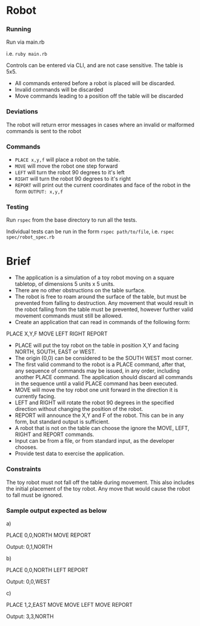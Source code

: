 # Robot
###  Running
  Run via main.rb
  
  i.e. `ruby main.rb`

  Controls can be entered via CLI, and are not case sensitive. The table is 5x5.
  
  - All commands entered before a robot is placed will be discarded. 
  - Invalid commands will be discarded
  - Move commands leading to a position off the table will be discarded

### Deviations

The robot will return error messages in cases where an invalid or malformed commands is sent to the robot

### Commands
- `PLACE x,y,f` will place a robot on the table. 
- `MOVE` will move the robot one step forward 
- `LEFT` will turn the robot 90 degrees to it's left
- `RIGHT` will turn the robot 90 degrees to it's right
- `REPORT` will print out the current coordinates and face of the robot in the form `OUTPUT: x,y,f`

### Testing
Run `rspec` from the base directory to run all the tests. 

Individual tests can be run in the form `rspec path/to/file`, i.e. `rspec spec/robot_spec.rb`


# Brief
- The application is a simulation of a toy robot moving on a square tabletop,
  of dimensions 5 units x 5 units.
- There are no other obstructions on the table surface.
- The robot is free to roam around the surface of the table, but must be
  prevented from falling to destruction. Any movement that would result in the
  robot falling from the table must be prevented, however further valid
  movement commands must still be allowed.
- Create an application that can read in commands of the following form:

PLACE X,Y,F
MOVE
LEFT
RIGHT
REPORT

- PLACE will put the toy robot on the table in position X,Y and facing NORTH,
  SOUTH, EAST or WEST.
- The origin (0,0) can be considered to be the SOUTH WEST most corner.
- The first valid command to the robot is a PLACE command, after that, any
  sequence of commands may be issued, in any order, including another PLACE
  command. The application should discard all commands in the sequence until a
  valid PLACE command has been executed.
- MOVE will move the toy robot one unit forward in the direction it is currently
  facing.
- LEFT and RIGHT will rotate the robot 90 degrees in the specified direction
  without changing the position of the robot.
- REPORT will announce the X,Y and F of the robot. This can be in any form, but
  standard output is sufficient.
- A robot that is not on the table can choose the ignore the MOVE, LEFT, RIGHT
  and REPORT commands.
- Input can be from a file, or from standard input, as the developer chooses.
- Provide test data to exercise the application.

### Constraints

The toy robot must not fall off the table during movement. This also includes
the initial placement of the toy robot. Any move that would cause the robot
to fall must be ignored.


### Sample output expected as below

a)

PLACE 0,0,NORTH
MOVE
REPORT

Output: 0,1,NORTH

b)

PLACE 0,0,NORTH
LEFT
REPORT

Output: 0,0,WEST

c)

PLACE 1,2,EAST
MOVE
MOVE
LEFT
MOVE
REPORT

Output: 3,3,NORTH

